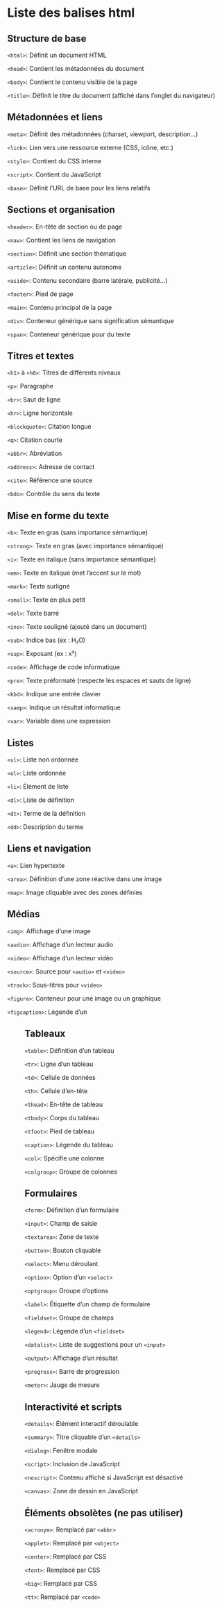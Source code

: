 # Liste des balises html
## Structure de base

`<html>`: Définit un document HTML

`<head>`: Contient les métadonnées du document

`<body>`: Contient le contenu visible de la page

`<title>`: Définit le titre du document (affiché dans l’onglet du navigateur)

## Métadonnées et liens

`<meta>`: Définit des métadonnées (charset, viewport, description…)

`<link>`: Lien vers une ressource externe (CSS, icône, etc.)

`<style>`: Contient du CSS interne

`<script>`: Contient du JavaScript

`<base>`: Définit l’URL de base pour les liens relatifs

## Sections et organisation
`<header>`: En-tête de section ou de page

`<nav>`: Contient les liens de navigation

`<section>`: Définit une section thématique

`<article>`: Définit un contenu autonome

`<aside>`: Contenu secondaire (barre latérale, publicité…)

`<footer>`: Pied de page

`<main>`: Contenu principal de la page

`<div>`: Conteneur générique sans signification sémantique

`<span>`: Conteneur générique pour du texte

## Titres et textes
`<h1>` à `<h6>`: Titres de différents niveaux

`<p>`: Paragraphe

`<br>`: Saut de ligne

`<hr>`: Ligne horizontale

`<blockquote>`: Citation longue

`<q>`: Citation courte

`<abbr>`: Abréviation

`<address>`: Adresse de contact

`<cite>`: Référence une source

`<bdo>`: Contrôle du sens du texte

## Mise en forme du texte

`<b>`: Texte en gras (sans importance sémantique)

`<strong>`: Texte en gras (avec importance sémantique)

`<i>`: Texte en italique (sans importance sémantique)

`<em>`: Texte en italique (met l’accent sur le mot)

`<mark>`: Texte surligné

`<small>`: Texte en plus petit

`<del>`: Texte barré

`<ins>`: Texte souligné (ajouté dans un document)

`<sub>`: Indice bas (ex : H₂O)

`<sup>`: Exposant (ex : x²)

`<code>`: Affichage de code informatique

`<pre>`: Texte préformaté (respecte les espaces et sauts de ligne)

`<kbd>`: Indique une entrée clavier

`<samp>`: Indique un résultat informatique

`<var>`: Variable dans une expression

## Listes

`<ul>`: Liste non ordonnée

`<ol>`: Liste ordonnée

`<li>`: Élément de liste

`<dl>`: Liste de définition

`<dt>`: Terme de la définition

`<dd>`: Description du terme

## Liens et navigation

`<a>`: Lien hypertexte

`<area>`: Définition d’une zone réactive dans une image

`<map>`: Image cliquable avec des zones définies

## Médias

`<img>`: Affichage d’une image

`<audio>`: Affichage d’un lecteur audio

`<video>`: Affichage d’un lecteur vidéo

`<source>`: Source pour `<audio>` et `<video>`

`<track>`: Sous-titres pour `<video>`

`<figure>`: Conteneur pour une image ou un graphique

`<figcaption>`: Légende d’un <figure>

## Tableaux

`<table>`: Définition d’un tableau

`<tr>`: Ligne d’un tableau

`<td>`: Cellule de données

`<th>`: Cellule d’en-tête

`<thead>`: En-tête de tableau

`<tbody>`: Corps du tableau

`<tfoot>`: Pied de tableau

`<caption>`: Légende du tableau

`<col>`: Spécifie une colonne

`<colgroup>`: Groupe de colonnes

## Formulaires

`<form>`: Définition d’un formulaire

`<input>`: Champ de saisie

`<textarea>`: Zone de texte

`<button>`: Bouton cliquable

`<select>`: Menu déroulant

`<option>`: Option d’un `<select>`

`<optgroup>`: Groupe d’options

`<label>`: Étiquette d’un champ de formulaire

`<fieldset>`: Groupe de champs

`<legend>`: Légende d’un `<fieldset>`

`<datalist>`: Liste de suggestions pour un `<input>`

`<output>`: Affichage d’un résultat

`<progress>`: Barre de progression

`<meter>`: Jauge de mesure

## Interactivité et scripts

`<details>`: Élément interactif déroulable

`<summary>`: Titre cliquable d’un `<details>`

`<dialog>`: Fenêtre modale

`<script>`: Inclusion de JavaScript

`<noscript>`: Contenu affiché si JavaScript est désactivé

`<canvas>`: Zone de dessin en JavaScript

## Éléments obsolètes (ne pas utiliser)

`<acronym>`: Remplacé par `<abbr>`

`<applet>`: Remplacé par `<object>`

`<center>`: Remplacé par CSS

`<font>`: Remplacé par CSS

`<big>`: Remplacé par CSS

`<tt>`: Remplacé par `<code>`
